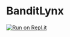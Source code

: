 # BanditLynx
[![Run on Repl.it](https://repl.it/badge/github/pcprashant3/BanditLynx)](https://repl.it/github/pcprashant3/BanditLynx)